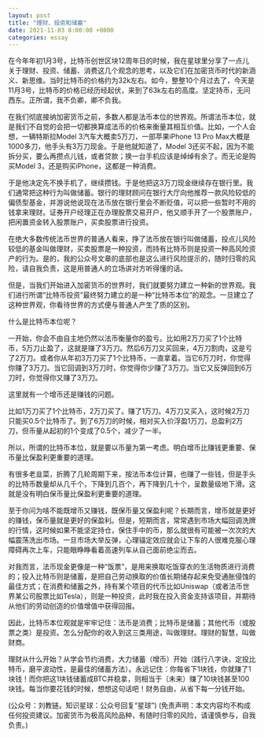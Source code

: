 ```yaml
---
layout: post
title: "理财、投资和储蓄"
date: 2021-11-03 8:00:00 +0800
categories: essay
---
```


在今年年初1月3号，比特币创世区块12周年日的时候，我在星球里分享了一点儿关于理财、投资、储蓄、消费这几个观念的思考，以及它们在加密货币时代的新涵义、新思维。当时比特币的价格约为32k左右。如今，整整10个月过去了，今天是11月3号，比特币的价格已经历经起伏，来到了63k左右的高度。坚定持币，无问西东。正所谓，我不负卿，卿不负我。

在我们彻底接纳加密货币之前，多数人都是法币本位的世界观。所谓法币本位，就是我们不自觉的会把一切都换算成法币的价格来衡量其相互价值。比如，一个人会想，一辆特斯拉Model 3汽车大概卖5万刀，一部苹果iPhone 13 Pro Max大概是1000多刀，他手头有3万刀现金。于是他就知道了，Model 3还买不起，因为不能拆分买，要么再攒点儿钱，或者贷款；换一台手机应该是绰绰有余了。而无论是购买Model 3，还是购买iPhone，这都是一种消费。

于是他决定先不换手机了，继续攒钱。于是他把这3万刀现金继续存在银行里。我们通常把这种行为叫做储蓄。银行的理财顾问在银行大厅向他推荐一款风险较低的偏债型基金，并游说他说现在法币放在银行里会不断贬值，可以把一些暂时不用的钱拿来理财。证券开户经理正在办理股票交易开户，他又顺手开了一个股票账户，把闲置资金转入股票账户，买卖股票进行投资。

在绝大多数传统法币世界的普通人看来，挣了法币放在银行叫做储蓄，投点儿风险较低的基金叫做理财，买卖股票是一种投资，而持有比特币则是投资一种高风险资产的行为。是的，我的公众号文章的底部也是这么进行风险提示的，随时归零的风险，请自我负责，这是用普通人的立场讲对方听得懂的话。

但是，当我们开始进入加密货币的世界时，我们就要努力建立一种新的世界观。我们进行所谓“比特币投资”最终努力建立的是一种“比特币本位”的观念。一旦建立了这种世界观，你看待世界的方式便与普通人产生了质的区别。

什么是比特币本位呢？

一开始，你会不由自主地仍然以法币衡量你的盈亏。比如用2万刀买了1个比特币，5万刀止盈了，这就是赚了3万刀。然后6万刀又买回来，4万刀割肉，这是亏了2万刀。或者你从年初3万刀买了1个比特币，一直拿着。当它6万刀时，你觉得你赚了3万刀。当它回调到3万刀时，你觉得你少赚了3万刀。当它又反弹回到6万刀时，你觉得你又赚了3万刀。

这里就有一个增币还是赚钱的问题。

比如1万刀买了1个比特币，2万刀买了。赚了1万刀。4万刀又买入，这时候2万刀只能买0.5个比特币了。到了6万刀的时候，相对买入价浮盈1万刀，总盈利2万刀，但币量从起初的1个变成了0.5个，减少了一半。

所以，所谓的比特币本位，就是要以币量为第一考虑。明白增币比赚钱更重要、保币量比保盈利更重要的道理。

有很多老韭菜，折腾了几轮周期下来，按法币本位计算，也赚了一些钱，但是手头的比特币数量却从几千个，下降到几百个，再下降到几十个，呈数量级地下滑。这就是没有明白保币量比保盈利更重要的道理。

至于你问为啥不能既增币又赚钱，既保币量又保盈利呢？长期而言，增币就是更好的赚钱，保币量就是更好的保盈利。但是，短期而言，常常遇到市场大幅回调洗牌的行情，这时候如果不能坚定持仓，保住手中的币，那么就很有可能被一次次的大幅震荡洗出市场。一旦市场大举反弹，心理锚定效应就会让下车的人很难克服心理障碍再次上车，只能眼睁睁看着高速列车从自己面前绝尘而去。

对我而言，法币现金更像是一种“饭票”，是用来换取吃饭穿衣的生活物质进行消费的；投入比特币则是储蓄，是把自己劳动换取的价值长期储存起来免受通胀侵蚀的最佳方式；在消费和储蓄之外，持有某个项目的代币比如Uniswap（或者法币世界某公司股票比如Tesla），则是一种投资，此时我在投入资金支持该项目，并期待从他们的劳动创造的价值增值中获得回报。

因此，比特币本位观就是牢牢记住：法币是消费；比特币是储蓄；其他代币（或股票之类）是投资。怎么分配你的收入到这三类用途，叫做理财。理财的智慧，叫做财商。

理财从什么开始？从学会节约消费，大力储蓄（增币）开始（践行八字诀，定投比特币，磨平波动性，是最佳的储蓄方法）。永远记住：你每省下1块钱，你就赚了1块钱！而你把这1块钱储蓄成BTC并稳拿，则相当于（未来）赚了10块钱甚至100块钱。每当你要花钱的时候，想想这句话吧！财务自由，从省下每一分钱开始。

(公众号：刘教链。知识星球：公众号回复“星球”)
(免责声明：本文内容均不构成任何投资建议。加密货币为极高风险品种，有随时归零的风险，请谨慎参与，自我负责。)
